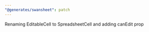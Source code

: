 ```yaml
---
"@generates/swansheet": patch
---
```


Renaming EditableCell to SpreadsheetCell and adding canEdit prop
